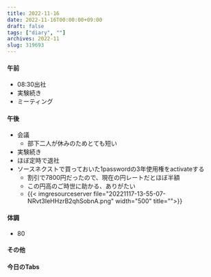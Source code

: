 ```yaml
---
title: 2022-11-16
date: 2022-11-16T00:00:00+09:00
draft: false
tags: ["diary", ""]
archives: 2022-11
slug: 319693
---
```

#### 午前
- 08:30出社
- 実験続き
- ミーティング
#### 午後
- 会議
  - 部下二人が休みのためとても短い
- 実験続き
- ほぼ定時で退社
- ソースネクストで買っておいた1passwordの3年使用権をactivateする
  - 割引で7800円だったので、現在の円レートだとほぼ半額
  - この円高のご時世に助かる、ありがたい
  - {{< imgresourceserver file="20221117-13-55-07-NRvt3IeHHzrB2qhSobnA.png" width="500" title="">}}
#### 体調
- 80
#### その他
#### 今日のTabs